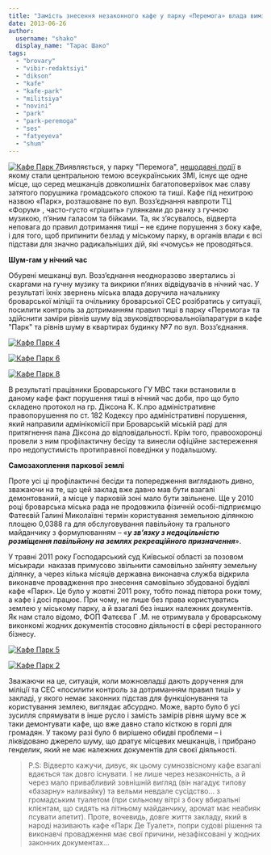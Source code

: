 ```yaml
---
title: "Замість знесення незаконного кафе у парку «Перемога» влада вимірює у ньому рівень шуму"
date: 2013-06-26
author: 
  username: "shako"
  display_name: "Тарас Шако"
tags: 
  - "brovary"
  - "vibir-redaktsiyi"
  - "dikson"
  - "kafe"
  - "kafe-park"
  - "militsiya"
  - "novini"
  - "park"
  - "park-peremoga"
  - "ses"
  - "fatyeyeva"
  - "shum"
---
```


[![Кафе Парк 7](https://mpz.brovary.org/wp-content/uploads/2013/06/Kafe-Park-7.jpg)](https://mpz.brovary.org/wp-content/uploads/2013/06/Kafe-Park-7.jpg)Виявляється, у парку "Перемога", [нещодавні події](https://mpz.brovary.org/krivavi-sutichki-vidbulis-u-brovarah-mizh-meshkantsyami-ta-zabudovnikami-tsentralnogo-parku/) в якому стали центральною темою всеукраїнських ЗМІ, існує ще одне місце, що серед мешканців довколишніх багатоповерхівок має славу затятого порушника громадського спокою та тиші. Кафе під нехитрою назвою «Парк», розташоване по вул. Возз’єднання навпроти ТЦ «Форум» , часто-густо «грішить» гулянками до ранку з гучною музикою, п’яним галасом та бійками. Та, як з’ясувалось, відверта неповага до правил дотримання тиші – не єдине порушення з боку кафе, і для того, щоб припинити безлад у міському парку, в органів влади є всі підстави для значно радикальніших дій, які «чомусь» не проводяться.

**Шум-гам у нічний час**

Обурені мешканці вул. Возз’єднання неодноразово звертались зі скаргами на гучну музику та викрики п’яних відвідувачів в нічний час. У результаті їхніх звернень міська влада доручила начальнику броварської міліції та очільнику броварської СЕС розібратись у ситуації, посилити контроль за дотриманням правил тиші в парку «Перемога» та здійснити заміри рівнів шуму від звуковідтворювальноїапаратури в кафе "Парк" та рівнів шуму в квартирах будинку №7 по вул. Возз’єднання.

[![Кафе Парк 4](https://mpz.brovary.org/wp-content/uploads/2013/06/Kafe-Park-4.jpg)](https://mpz.brovary.org/wp-content/uploads/2013/06/Kafe-Park-4.jpg)

[![Кафе Парк 6](https://mpz.brovary.org/wp-content/uploads/2013/06/Kafe-Park-6.jpg)](https://mpz.brovary.org/wp-content/uploads/2013/06/Kafe-Park-6.jpg)

[![Кафе Парк 8](https://mpz.brovary.org/wp-content/uploads/2013/06/Kafe-Park-8.jpg)](https://mpz.brovary.org/wp-content/uploads/2013/06/Kafe-Park-8.jpg)

В результаті працівники Броварського ГУ МВС таки встановили в даному кафе факт порушення тиші в нічний час доби, про що було складено протокол на гр. Діксона К. К.про адміністративне правопорушення по ст. 182 Кодексу про адміністративні порушення, який направили адмінікомісії при Броварській міській раді для притягнення пана Діксона до відповідальності. Крім того, правоохоронці провели з ним профілактичну бесіду та винесли офіційне застереження про недопустимість протиправної поведінки у подальшому.

**Самозахоплення паркової землі**

Проте усі ці профілактичні бесіди та попередження виглядають дивно, зважаючи на те, що цей заклад вже давно мав бути взагалі демонтований, а місце у парковій зоні мало бути звільнене. Ще у 2010 році броварська міська рада не продовжила фізичній особі-підприємцю Фатеєвій Галині Миколаївні термін користування земельною ділянкою площею 0,0388 га для обслуговування павільйону та грального майданчику з формулюванням – «**_у зв’язку з недоцільністю розміщення павільйону на землях рекреаційного призначення_**».

У травні 2011 року Господарський суд Київської області за позовом міськради  наказав примусово звільнити самовільно зайняту земельну ділянку, а через кілька місяців державна виконавча служба відкрила виконавче провадження про знесення самовільно збудованої будівлі кафе «Парк». Це було у жовтні 2011 року, тобто понад півтора роки тому, а кафе і досі працює. При чому, не лише без права користуватись землею у міському парку, а й взагалі без інших належних документів. Як нам стало відомо, ФОП Фатєєва Г .М. не отримувала у броварському виконкомі жодних документів стосовно діяльності в сфері ресторанного бізнесу.

[![Кафе Парк 5](https://mpz.brovary.org/wp-content/uploads/2013/06/Kafe-Park-5.jpg)](https://mpz.brovary.org/wp-content/uploads/2013/06/Kafe-Park-5.jpg)

[![Кафе Парк 2](https://mpz.brovary.org/wp-content/uploads/2013/06/Kafe-Park-2.jpg)](https://mpz.brovary.org/wp-content/uploads/2013/06/Kafe-Park-2.jpg)

Зважаючи на це, ситуація, коли можновладці дають доручення для міліції та СЕС «посилити контроль за дотриманням правил тиші» у закладі, у якого немає законних підстав для функціонування та користування землею, виглядає абсурдно. Може, варто було б усі зусилля спрямувати в інше русло і замість замірів рівня шуму все ж таки демонтувати кафе, що вже давно стало кісткою в горлі для громадян. У такому разі було б вирішено обидві проблеми – і ліквідовано джерело шуму, що дратує місцевих мешканців, і прибрано генделик, який не має належних документів для своєї діяльності.

> P.S: Відверто кажучи, дивує, як цьому сумнозвісному кафе взагалі вдається так довго існувати. І не лише через незаконність, а й через мало привабливий зовнішній вигляд (він нагадує типову «базарну» наливайку) та вельми невдале сусідство… з громадським туалетом (при сильному вітрі з боку вбиральні клієнтам, що сидять на літньому майданчику, аромат має неабияк псувати апетит). Проте, вочевидь, довге життя закладу, який в народі називають кафе «Парк Де Туалет», попри судові рішення та виконавчі провадження має свої причини, незафіксовані у жодних законних документах…
